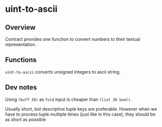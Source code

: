 # uint-to-ascii

## Overview
Contract provides one function to convert numbers to their textual representation.

## Functions
`uint-to-ascii` converts unsigned integers to ascii string.

## Dev notes
Using `(buff 39)` as `fold` input is cheaper than `(list 39 bool)`.

Usually short, but descriptive tuple keys are preferable. However when we have to process tuple multiple times (just like in this case), they should be as short as possible